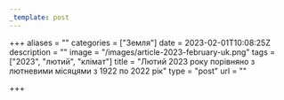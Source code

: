 ```yaml
---
_template: post
---
```


+++
aliases = ""
categories = ["Земля"]
date = 2023-02-01T10:08:25Z
description = ""
image = "/images/article-2023-february-uk.png"
tags = ["2023", "лютий", "клiмат"]
title = "Лютий 2023 року порівняно з лютневими місяцями з 1922 по 2022 рік"
type = "post"
url = ""

+++
